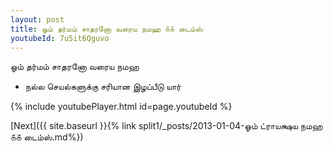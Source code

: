 ```yaml
---
layout: post
title: ஓம் தர்மம் சாதரனோ வரைய நமஹ ௧௧ டைம்ஸ்
youtubeId: 7u5it6Qguvo
---
```

 
 
 ஓம் தர்மம் சாதரனோ வரைய நமஹ  
 
 -  நல்ல செயல்களுக்கு சரியான இழப்பீடு யார் 
 
  
 
  
 
 
 
 
 
 


{% include youtubePlayer.html id=page.youtubeId %}
 
[Next]({{ site.baseurl }}{% link  split1/_posts/2013-01-04-ஓம் ட்ராயக்ஷய நமஹ ௧௧ டைம்ஸ்.md%})
 
